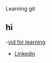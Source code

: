 Learning git
## hi
-[vid for learning](https://youtu.be/RGOj5yH7evk)
- [Linkedin](https://www.linkedin.com/in/andrewgobrial)
